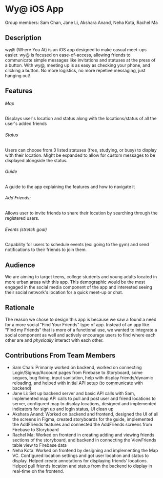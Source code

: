 # Wy@ iOS App
Group members: Sam Chan, Jane Li, Akshara Anand, Neha Kota, Rachel Ma

## Description 
wy@ (Where You At) is an iOS app designed to make casual meet-ups easier. wy@ is focused on ease-of-access, allowing friends to communicate simple messages like invitations and statuses at the press of a button. With wy@, meeting up is as easy as checking your phone, and clicking a button. No more logistics, no more repetive messaging, just hanging out!
## Features 
###### Map
Displays user's location and status along with the locations/status of all the user's added friends

###### Status
Users can choose from 3 listed statuses (free, studying, or busy) to display with their location. Might be expanded to allow for custom messages to be displayed alongside the status.

###### Guide
A guide to the app explaining the features and how to navigate it

###### Add Friends: 
Allows user to invite friends to share their location by searching through the registered users. 

###### Events (stretch goal)
Capability for users to schedule events (ex: going to the gym) and send notifications to their friends to join them.
## Audience
We are aiming to target teens, college students and young adults located in more urban areas with this app. This demographic would be the most engaged in the social media component of the app and interested seeing their social network's location for a quick meet-up or chat.

## Rationale

The reason we chose to design this app is because we saw a found a need for a more social "Find Your Friends" type of app. Instead of an app like "Find my Friends" that is more of a functional use, we wanted to integrate a social component as well and actively encourage users to find where each other are and _physically_ interact with each other.

## Contributions From Team Members

- Sam Chan: Primarily worked on backend, worked on connecting Login/Signup/Account pages from Firebase to Storyboard, some segues, bug fixing, input sanitation, help with display friends/dynamic reloading, and helped with initial API setup (to communicate with backend)
- Jane Li: Set up backend server and basic API calls with Sam, implemented map API calls to pull and post user and friend locations to server, configured map to display locations, designed and implemented indicators for sign up and login status, UI clean up
- Akshara Anand: Worked on backend and frontend, designed the UI of all the screens in Figma, created storyboards for the guide, implemented the AddFriends features and connected the AddFriends screens from Firebase to Storyboard
- Rachel Ma: Worked on frontend in creating adding and viewing friends sections of the storyboard, and backend in connecting the ViewFriends table view to Firebase data 
- Neha Kota: Worked on frontend by designing and implementing the Map VC. Configured location settings and got user location and status to display. Helped create annotations for displaying friends' locations. Helped pull friends location and status from the backend to display in real-time on the frontend.
